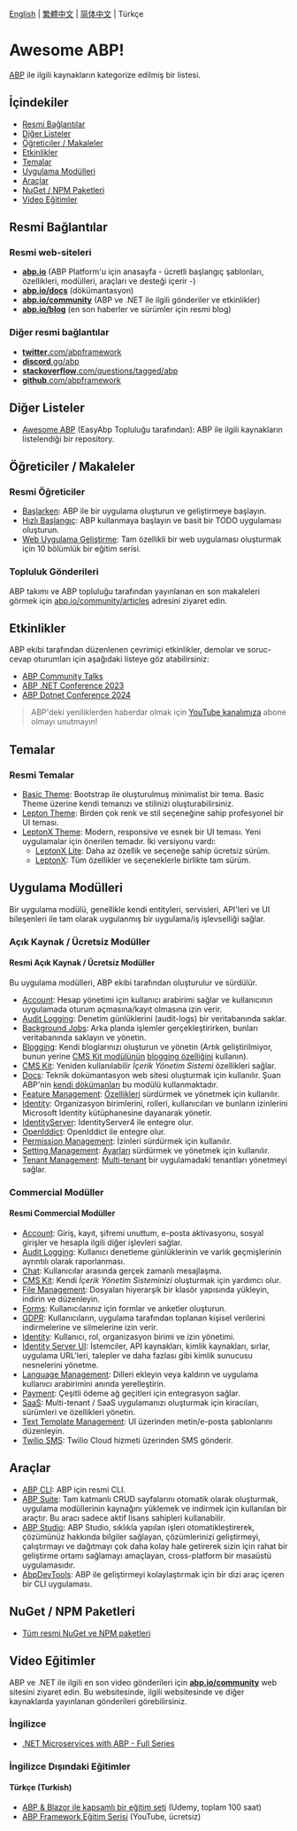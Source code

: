 [English](README.md) | [繁體中文](README.zh-Hant.md) | [简体中文](README.zh-Hans.md) | Türkçe

# Awesome ABP!

[ABP](https://github.com/abpframework/abp) ile ilgili kaynakların kategorize edilmiş bir listesi.

## İçindekiler

- [Resmi Bağlantılar](#resmi-bağlantılar)
- [Diğer Listeler](#diğer-listeler)
- [Öğreticiler / Makaleler](#öğreticiler--makaleler)
- [Etkinlikler](#etkinlikler)
- [Temalar](#temalar)
- [Uygulama Modülleri](#uygulama-modülleri)
- [Araçlar](#araçlar)
- [NuGet / NPM Paketleri](#nuget--npm-paketleri)
- [Video Eğitimler](#video-eğitimler)

## Resmi Bağlantılar

### Resmi web-siteleri

* **[abp.io](https://abp.io/)** (ABP Platform'u için anasayfa - ücretli başlangıç şablonları, özellikleri, modülleri, araçları ve desteği içerir -)
* **[abp.io/docs](https://abp.io/docs/latest/)** (dökümantasyon)
* **[abp.io/community](https://abp.io/community/)** (ABP ve .NET ile ilgili gönderiler ve etkinlikler)
* **[abp.io/blog](https://abp.io/blog/)** (en son haberler ve sürümler için resmi blog)

### Diğer resmi bağlantılar

* [**twitter**.com/abpframework](https://twitter.com/abpframework)
* [**discord**.gg/abp](https://discord.gg/abp)
* [**stackoverflow**.com/questions/tagged/abp](https://stackoverflow.com/questions/tagged/abp)
* [**github**.com/abpframework](https://github.com/abpframework)

## Diğer Listeler

* [Awesome ABP](https://github.com/EasyAbp/awesome-abp) (EasyAbp Topluluğu tarafından): ABP ile ilgili kaynakların listelendiği bir repository.

## Öğreticiler / Makaleler

### Resmi Öğreticiler

* [Başlarken](https://abp.io/docs/latest/get-started/layered-web-application): ABP ile bir uygulama oluşturun ve geliştirmeye başlayın.
* [Hızlı Başlangıç](https://abp.io/docs/latest/tutorials/todo): ABP kullanmaya başlayın ve basit bir TODO uygulaması oluşturun.
* [Web Uygulama Geliştirme](https://abp.io/docs/latest/tutorials/book-store/part-01): Tam özellikli bir web uygulaması oluşturmak için 10 bölümlük bir eğitim serisi.

### Topluluk Gönderileri

ABP takımı ve ABP topluluğu tarafından yayınlanan en son makaleleri görmek için [abp.io/community/articles](https://abp.io/community/articles) adresini ziyaret edin.

## Etkinlikler

ABP ekibi tarafından düzenlenen çevrimiçi etkinlikler, demolar ve soruc-cevap oturumları için aşağıdaki listeye göz atabilirsiniz:

* [ABP Community Talks](https://www.youtube.com/playlist?list=PLsNclT2aHJcOsPustEkzG6DywiO8eh0lB)
* [ABP .NET Conference 2023](https://www.youtube.com/playlist?list=PLsNclT2aHJcPTA3D4fIF10fsbhbckEbBC)
* [ABP Dotnet Conference 2024](https://www.youtube.com/playlist?list=PLsNclT2aHJcNbSrRbO4K36Pm0Pa8MDC-A)

> ABP'deki yeniliklerden haberdar olmak için [YouTube kanalımıza](https://www.youtube.com/c/Volosoft) abone olmayı unutmayın!

## Temalar

### Resmi Temalar

* [Basic Theme](https://abp.io/docs/latest/framework/ui/mvc-razor-pages/basic-theme): Bootstrap ile oluşturulmuş minimalist bir tema. Basic Theme üzerine kendi temanızı ve stilinizi oluşturabilirsiniz.
* [Lepton Theme](https://abp.io/docs/latest/ui-themes/lepton): Birden çok renk ve stil seçeneğine sahip profesyonel bir UI teması.
* [LeptonX Theme](https://x.leptontheme.com/): Modern, responsive ve esnek bir UI teması. Yeni uygulamalar için önerilen temadır. İki versiyonu vardı:
  * [LeptonX Lite](https://abp.io/docs/latest/ui-themes/lepton-x-lite/asp-net-core): Daha az özellik ve seçeneğe sahip ücretsiz sürüm.
  * [LeptonX](https://abp.io/docs/latest/ui-themes/lepton-x/mvc): Tüm özellikler ve seçeneklerle birlikte tam sürüm.

## Uygulama Modülleri

Bir uygulama modülü, genellikle kendi entityleri, servisleri, API'leri ve UI bileşenleri ile tam olarak uygulanmış bir uygulama/iş işlevselliği sağlar.

### Açık Kaynak / Ücretsiz Modüller

#### Resmi Açık Kaynak / Ücretsiz Modüller

Bu uygulama modülleri, ABP ekibi tarafından oluşturulur ve sürdülür.

* [Account](https://abp.io/docs/latest/Modules/Account): Hesap yönetimi için kullanıcı arabirimi sağlar ve kullanıcının uygulamada oturum açmasına/kayıt olmasına izin verir.
* [Audit Logging](https://abp.io/docs/latest/Modules/Audit-Logging): Denetim günlüklerini (audit-logs) bir veritabanında saklar.
* [Background Jobs](https://abp.io/docs/latest/Modules/Background-Jobs): Arka planda işlemler gerçekleştirirken, bunları veritabanında saklayın ve yönetin.
* [Blogging](https://abp.io/modules/Volo.Blogging): Kendi bloglarınızı oluşturun ve yönetin (Artık geliştirilmiyor, bunun yerine [CMS Kit modülünün](https://abp.io/docs/latest/Modules/Cms-Kit/Index) [blogging özelliğini](https://abp.io/docs/latest/Modules/Cms-Kit/Blogging) kullanın).
* [CMS Kit](https://abp.io/docs/latest/Modules/Cms-Kit/Index): Yeniden kullanılabilir *İçerik Yönetim Sistemi* özellikleri sağlar.
* [Docs](https://abp.io/docs/latest/Modules/Docs): Teknik dokümantasyon web sitesi oluşturmak için kullanılır. Şuan ABP'nin [kendi dökümanları](https://abp.io/docs) bu modülü kullanmaktadır. 
* [Feature Management](https://abp.io/docs/latest/Modules/Feature-Management): [Özellikleri](https://abp.io/docs/latest/framework/infrastructure/features) sürdürmek ve yönetmek için kullanılır.
* [Identity](https://abp.io/docs/latest/Modules/Identity): Organizasyon birimlerini, rolleri, kullanıcıları ve bunların izinlerini Microsoft Identity kütüphanesine dayanarak yönetir.
* [IdentityServer](https://abp.io/docs/latest/Modules/IdentityServer): IdentityServer4 ile entegre olur.
* [OpenIddict](https://abp.io/docs/latest/Modules/OpenIddict): OpenIddict ile entegre olur.
* [Permission Management](https://abp.io/docs/latest/Modules/Permission-Management): İzinleri sürdürmek için kullanılır.
* [Setting Management](https://abp.io/docs/latest/Modules/Setting-Management): [Ayarları](https://abp.io/docs/latest/framework/infrastructure/Settings) sürdürmek ve yönetmek için kullanılır.
* [Tenant Management](https://abp.io/docs/latest/Modules/Tenant-Management): [Multi-tenant](https://abp.io/docs/latest/framework/architecture/multi-tenancy) bir uygulamadaki tenantları yönetmeyi sağlar.

### Commercial Modüller

#### Resmi Commercial Modüller

* [Account](https://abp.io/modules/Volo.Account.Pro): Giriş, kayıt, şifremi unuttum, e-posta aktivasyonu, sosyal girişler ve hesapla ilgili diğer işlevleri sağlar.
* [Audit Logging](https://abp.io/modules/Volo.AuditLogging.Ui): Kullanıcı denetleme günlüklerinin ve varlık geçmişlerinin ayrıntılı olarak raporlanması.
* [Chat](https://abp.io/modules/Volo.Chat): Kullanıcılar arasında gerçek zamanlı mesajlaşma.
* [CMS Kit](https://abp.io/modules/Volo.CmsKit.Pro): Kendi *İçerik Yönetim Sisteminizi* oluşturmak için yardımcı olur.
* [File Management](https://abp.io/modules/Volo.FileManagement): Dosyaları hiyerarşik bir klasör yapısında yükleyin, indirin ve düzenleyin.
* [Forms](https://abp.io/modules/Volo.Forms): Kullanıcılarınız için formlar ve anketler oluşturun.
* [GDPR](https://abp.io/modules/Volo.Gdpr): Kullanıcıların, uygulama tarafından toplanan kişisel verilerini indirmelerine ve silmelerine izin verir.
* [Identity](https://abp.io/modules/Volo.Identity.Pro): Kullanıcı, rol, organizasyon birimi ve izin yönetimi.
* [Identity Server UI](https://abp.io/modules/Volo.Identityserver.Ui): İstemciler, API kaynakları, kimlik kaynakları, sırlar, uygulama URL'leri, talepler ve daha fazlası gibi kimlik sunucusu nesnelerini yönetme.
* [Language Management](https://abp.io/modules/Volo.LanguageManagement): Dilleri ekleyin veya kaldırın ve uygulama kullanıcı arabirimini anında yerelleştirin.
* [Payment](https://abp.io/modules/Volo.Payment): Çeşitli ödeme ağ geçitleri için entegrasyon sağlar.
* [SaaS](https://abp.io/modules/Volo.Saas): Multi-tenant / SaaS uygulamanızı oluşturmak için kiracıları, sürümleri ve özellikleri yönetin.
* [Text Template Management](https://abp.io/modules/Volo.TextTemplateManagement): UI üzerinden metin/e-posta şablonlarını düzenleyin.
* [Twilio SMS](https://abp.io/modules/Volo.Abp.Sms.Twilio): Twilio Cloud hizmeti üzerinden SMS gönderir.

## Araçlar

* [ABP CLI](https://abp.io/docs/latest/CLI): ABP için resmi CLI.
* [ABP Suite](https://abp.io/suite): Tam katmanlı CRUD sayfalarını otomatik olarak oluşturmak, uygulama modüllerinin kaynağını yüklemek ve indirmek için kullanılan bir araçtır. Bu aracı sadece aktif lisans sahipleri kullanabilir.
* [ABP Studio](https://abp.io/studio): ABP Studio, sıklıkla yapılan işleri otomatikleştirerek, çözümünüz hakkında bilgiler sağlayan, çözümlerinizi geliştirmeyi, çalıştırmayı ve dağıtmayı çok daha kolay hale getirerek sizin için rahat bir geliştirme ortamı sağlamayı amaçlayan, cross-platform bir masaüstü uygulamasıdır.
* [AbpDevTools](https://github.com/enisn/AbpDevTools): ABP ile geliştirmeyi kolaylaştırmak için bir dizi araç içeren bir CLI uygulaması.

## NuGet / NPM Paketleri

* [Tüm resmi NuGet ve NPM paketleri](https://abp.io/packages)

## Video Eğitimler

ABP ve .NET ile ilgili en son video gönderileri için **[abp.io/community](https://abp.io/community/)** web sitesini ziyaret edin. Bu websitesinde, ilgili websitesinde ve diğer kaynaklarda yayınlanan gönderileri görebilirsiniz.

### İngilizce

* [.NET Microservices with ABP - Full Series](https://abp.io/community/videos/.net-microservice-with-abp-full-series-m6opqjb1)

### İngilizce Dışındaki Eğitimler

#### Türkçe (Turkish)

* [ABP & Blazor ile kapsamlı bir eğitim seti](https://www.udemy.com/course/web-tabanli-on-muhasebe-1-5/) (Udemy, toplam 100 saat)
* [ABP Framework Eğitim Serisi](https://www.youtube.com/watch?v=JvwPpSTEAvg&list=PLBEMB-Eql15s3kaMvQ6pIobVk492a7s9j&index=1)  (YouTube, ücretsiz)
